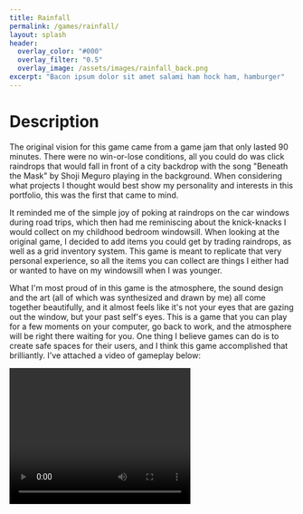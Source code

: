 ```yaml
---
title: Rainfall
permalink: /games/rainfall/
layout: splash
header:
  overlay_color: "#000"
  overlay_filter: "0.5"
  overlay_image: /assets/images/rainfall_back.png
excerpt: "Bacon ipsum dolor sit amet salami ham hock ham, hamburger"
---
```


# Description
The original vision for this game came from a game jam that only lasted 90 minutes. There were no win-or-lose conditions, all you could do was click raindrops that would fall in front of a city backdrop with the song "Beneath the Mask" by Shoji Meguro playing in the background. When considering what projects I thought would best show my personality and interests in this portfolio, this was the first that came to mind.

It reminded me of the simple joy of poking at raindrops on the car windows during road trips, which then had me reminiscing about the knick-knacks I would collect on my childhood bedroom windowsill. When looking at the original game, I decided to add items you could get by trading raindrops, as well as a grid inventory system. This game is meant to replicate that very personal experience, so all the items you can collect are things I either had or wanted to have on my windowsill when I was younger.

What I'm most proud of in this game is the atmosphere, the sound design and the art (all of which was synthesized and drawn by me) all come together beautifully, and it almost feels like it's not your eyes that are gazing out the window, but your past self's eyes. This is a game that you can play for a few moments on your computer, go back to work, and the atmosphere will be right there waiting for you. One thing I believe games can do is to create safe spaces for their users, and I think this game accomplished that brilliantly. I've attached a video of gameplay below:

<video width="320" height="240" controls>
  <source src="/assets/videos/rainfall.mp4" type="video/mp4">
</video>
